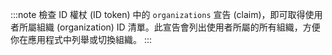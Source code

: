 :::note
檢查 ID 權杖 (ID token) 中的 `organizations` 宣告 (claim)，即可取得使用者所屬組織 (organization) ID 清單。此宣告會列出使用者所屬的所有組織，方便你在應用程式中列舉或切換組織。
:::
